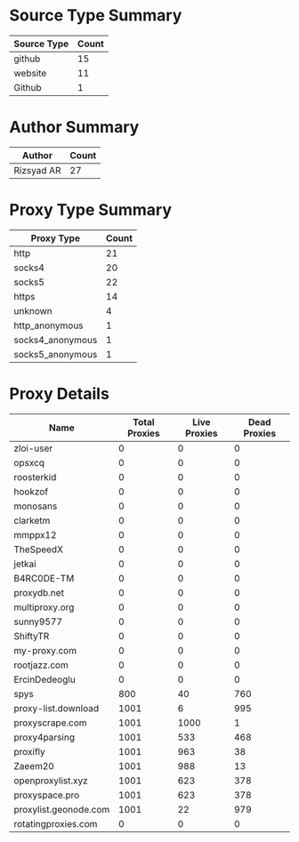 # Source Type Summary

| Source Type | Count |
|-------------|-------|
| github | 15 |
| website | 11 |
| Github | 1 |


# Author Summary

| Author | Count |
|--------|-------|
| Rizsyad AR | 27 |


# Proxy Type Summary

| Proxy Type | Count |
|------------|-------|
| http | 21 |
| socks4 | 20 |
| socks5 | 22 |
| https | 14 |
| unknown | 4 |
| http_anonymous | 1 |
| socks4_anonymous | 1 |
| socks5_anonymous | 1 |


# Proxy Details

| Name | Total Proxies | Live Proxies | Dead Proxies |
|------|---------------|--------------|---------------|
| zloi-user | 0 | 0 | 0 |
| opsxcq | 0 | 0 | 0 |
| roosterkid | 0 | 0 | 0 |
| hookzof | 0 | 0 | 0 |
| monosans | 0 | 0 | 0 |
| clarketm | 0 | 0 | 0 |
| mmppx12 | 0 | 0 | 0 |
| TheSpeedX | 0 | 0 | 0 |
| jetkai | 0 | 0 | 0 |
| B4RC0DE-TM | 0 | 0 | 0 |
| proxydb.net | 0 | 0 | 0 |
| multiproxy.org | 0 | 0 | 0 |
| sunny9577 | 0 | 0 | 0 |
| ShiftyTR | 0 | 0 | 0 |
| my-proxy.com | 0 | 0 | 0 |
| rootjazz.com | 0 | 0 | 0 |
| ErcinDedeoglu | 0 | 0 | 0 |
| spys | 800 | 40 | 760 |
| proxy-list.download | 1001 | 6 | 995 |
| proxyscrape.com | 1001 | 1000 | 1 |
| proxy4parsing | 1001 | 533 | 468 |
| proxifly | 1001 | 963 | 38 |
| Zaeem20 | 1001 | 988 | 13 |
| openproxylist.xyz | 1001 | 623 | 378 |
| proxyspace.pro | 1001 | 623 | 378 |
| proxylist.geonode.com | 1001 | 22 | 979 |
| rotatingproxies.com | 0 | 0 | 0 |
